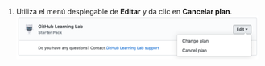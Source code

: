 1. Utiliza el menú desplegable de **Editar** y da clic en **Cancelar plan**. ![Enlace de cancelación en la sección de Compras de Marketplace de tu configuración de facturación para tu cuenta personal](/assets/images/help/marketplace/marketplace-edit-app-billing-settings.png)
